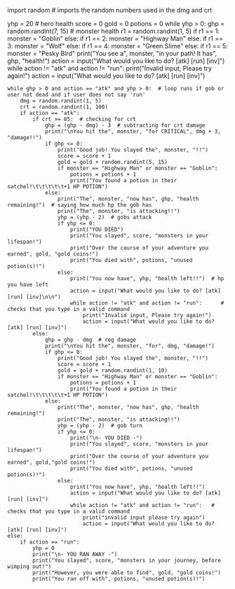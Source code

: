 import random  # imports the random numbers used in the dmg and crt

yhp = 20  # hero health
score = 0
gold = 0
potions = 0
while yhp > 0:
    ghp = random.randint(7, 15)  # monster health
    r1 = random.randint(1, 5)
    if r1 == 1:
        monster = "Goblin"
    else:
        if r1 == 2:
            monster = "Highway Man"
        else:
            if r1 == 3:
                monster = "Wolf"
            else:
                if r1 == 4:
                    monster = "Green Slime"
                else:
                    if r1 == 5:
                        monster = "Pesky Bird"
    print("You see a", monster, "in your path! It has", ghp, "health!")
    action = input("What would you like to do? [atk] [run] [inv]")
    while action != "atk" and action != "run":
        print("Invalid input, Please try again!")
        action = input("What would you like to do? [atk] [run] [inv]")

    while ghp > 0 and action == "atk" and yhp > 0:  # loop runs if gob or user not dead and if user does not say 'run'
        dmg = random.randint(1, 5)
        crt = random.randint(1, 100)
        if action == "atk":
            if crt >= 85:  # checking for crt
                ghp = (ghp - dmg) - 3  # subtracting for crt damage
                print("\nYou hit the", monster, "for CRITICAL", dmg + 3, "damage!!")
                if ghp <= 0:
                    print("Good job! You slayed the", monster, "!!")
                    score = score + 1
                    gold = gold + random.randint(5, 15)
                    if monster == "Highway Man" or monster == "Goblin":
                        potions = potions + 1
                        print("You found a potion in their satchel!\t\t\t\t\t+1 HP POTION")
                else:
                    print("The", monster, "now has", ghp, "health remaining!")  # saying how much hp the gob has
                    print("The", monster, "is attacking!!")
                    yhp = (yhp - 2)  # gobs attack
                    if yhp <= 0:
                        print("YOU DIED")
                        print("You slayed", score, "monsters in your lifespan!")
                        print("Over the course of your adventure you earned", gold, "gold coins!")
                        print("You died with", potions, "unused potion(s)!")
                    else:
                        print("You now have", yhp, "health left!!")  # hp you have left
                        action = input("What would you like to do? [atk] [run] [inv]\n\n")
                        while action != "atk" and action != "run":      # checks that you type in a valid command
                            print("Invalid input, Please try again!")
                            action = input("What would you like to do? [atk] [run] [inv]")
            else:
                ghp = ghp - dmg  # reg damage
                print("\nYou hit the", monster, "for", dmg, "damage!")
                if ghp <= 0:
                    print("Good job! You slayed the", monster, "!!")
                    score = score + 1
                    gold = gold + random.randint(1, 10)
                    if monster == "Highway Man" or monster == "Goblin":
                        potions = potions + 1
                        print("You found a potion in their satchel!\t\t\t\t\t+1 HP POTION")
                else:
                    print("The", monster, "now has", ghp, "health remaining!")
                    print("The", monster, "is attacking!!")
                    yhp = (yhp - 2)  # gob turn
                    if yhp <= 0:
                        print("\n- YOU DIED -")
                        print("You slayed", score, "monsters in your lifespan!")
                        print("Over the course of your adventure you earned", gold,"gold coins!")
                        print("You died with", potions, "unused potion(s)!")
                    else:
                        print("You now have", yhp, "health left!!")
                        action = input("What would you like to do? [atk] [run] [inv]")
                        while action != "atk" and action != "run":   # checks that you type in a valid command
                            print("invalid input please try again")
                            action = input("What would you like to do? [atk] [run] [inv]")
    else:
        if action == "run":
            yhp = 0
            print("\n- YOU RAN AWAY -")
            print("You slayed", score, "monsters in your journey, before wimping out!")
            print("However, you were able to find", gold, "gold coins!")
            print("You ran off with", potions, "unused potion(s)!")
